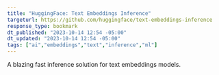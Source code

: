 ```yaml
---
title: "HuggingFace: Text Embeddings Inference"
targeturl: https://github.com/huggingface/text-embeddings-inference
response_type: bookmark
dt_published: "2023-10-14 12:54 -05:00"
dt_updated: "2023-10-14 12:54 -05:00"
tags: ["ai","embeddings","text","inference","ml"]
---
```


A blazing fast inference solution for text embeddings models.